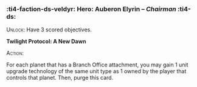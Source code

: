 ### :ti4-faction-ds-veldyr: **Hero**: Auberon Elyrin – _Chairman_ :ti4-ds:
<span style="font-variant:small-caps;">Unlock</span>: Have 3 scored objectives.

**Twilight Protocol: A New Dawn**

<span style="font-variant:small-caps;">Action:</span>

For each planet that has a Branch Office attachment, you may gain 1 unit upgrade technology of the same unit type as 1 owned by the player that controls that planet. Then, purge this card.
